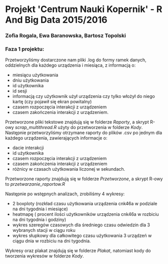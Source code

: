 # Projekt 'Centrum Nauki Kopernik' -  R And Big Data 2015/2016
### Zofia Rogala, Ewa Baranowska, Bartosz Topolski

### Faza 1 projektu:
Przetworzyliśmy dostarczone nam pliki .log do formy ramek danych, oddzielnych dla każdego urządzenia i miesiąca, z informacją o:

* miesiącu użytkowania
* dniu użytkowania
* id użytkownika
* id sesji
* informacją czy użytkownik użył urządzenia czy tylko włożył do niego kartę (czy pojawił się ekran     powitalny)
* czasem rozpoczęcia interakcji z urządzeniem
* czasem zakończenia interakcji z urządzeniem.

Przetworzone pliki tekstowe znajdują się w folderze *Raporty*, a skrypt R-owy *scrap_multithread.R* użyty do przetworzenia w folderze *Kody*. Następnie przetworzyliśmy otrzymane raporty do plików .csv po jednym dla każdego urządzenia, zawierających informacje o:

* dacie interakcji
* id użytkownika
* czasem rozpoczęcia interakcji z urządzeniem
* czasem zakończenia interakcji z urządzeniem
* różnicy w czasach użytkowania liczonej w sekundach.

Przetworzone raporty znajdują się w folderze *Przetworzone*, a skrypt R-owy to *przetwarzanie_raportow.R*

Następnie po wstępnych analizach, zrobiliśmy 4 wykresy: 

* 2 boxploty (rozkład czasu użytkowania urządzenia cnk46a w podziale na dni tygodnia i miesiące)
* heatmapę ( procent ilości użytkowników urządzenia cnk46a w rozbiciu na dni tygodnia i godziny)
* wykres szeregów czasowych dla średniego czasu odwiedzin dla 3 wybranych stacji w ciągu roku
* wykres słupkowy dla całkowitego czasu użytkowania 3 urządzeń w ciągu dnia w rozbiciu na dni tygodnia.

Wykresy oraz plakat znajdują się w folderze *Plakat*, natomiast kody do tworzenia wykresów w folderze *Kody*.





